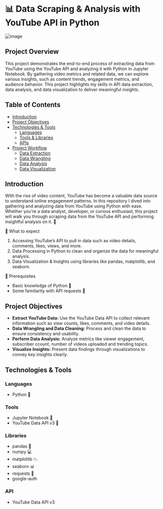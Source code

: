# 📊 Data Scraping & Analysis with YouTube API in Python
![image](https://github.com/user-attachments/assets/6a13b2da-3727-4050-b48c-8843e6147a5b)

## Project Overview
This project demonstrates the end-to-end process of extracting data from YouTube using the YouTube API and analyzing it with Python in Jupyter Notebook. By gathering video metrics and related data, we can explore various insights, such as content trends, engagement metrics, and audience behavior. This project highlights my skills in API data extraction, data analysis, and data visualization to deliver meaningful insights.

## Table of Contents
- [Introduction](#Introduction)
- [Project Objectives](#Project-Objectives)
- [Technologies & Tools](#Technologies--Tools)
  - [Languages](#languages)
  - [Tools & Libraries](#tools--libraries)
  - [APIs](#apis)
- [Project Workflow](#project-workflow)
  - [Data Extraction](#data-extraction)
  - [Data Wrangling](#data-wrangling)
  - [Data Analysis](#data-analysis)
  - [Data Visualization](#data-visualization)


## Introduction
With the rise of video content, YouTube has become a valuable data source to understand online engagement patterns. In this repository I dived into gathering and analyzing data from YouTube using Python with ease. Whether you're a data analyst, developer, or curious enthusiast, this project will walk you through scraping data from the YouTube API and performing insightful analysis on it. 🎉

📌 What to expect  
1. Accessing YouTube’s API to pull in data such as video details, comments, likes, views, and more.
2. Data Processing in Python to clean and organize the data for meaningful analysis.
3. Data Visualization & Insights using libraries like pandas, matplotlib, and seaborn.  

🚀 Prerequisites
- Basic knowledge of Python 🐍
- Some familiarity with API requests 🔑

## Project Objectives
- **Extract YouTube Data:** Use the YouTube Data API to collect relevant information such as view counts, likes, comments, and video details.
- **Data Wrangling and Data Cleaning:** Process and clean the data to ensure consistency and usability.
- **Perform Data Analysis:** Analyze metrics like viewer engagement, subscriber ccount, number of videos uploaded and trending topics.
- **Visualize Insights:** Present data findings through visualizations to convey key insights clearly.

## Technologies & Tools
### Languages
- Python 🐍
### Tools
- Jupyter Notebook 📃
- YouTube Data API v3 🔑
### Libraries
- pandas 🐼
- numpy 💻
- matplotlib 📉
- seaborn 📊
- requests 🔑
- google-auth
### API
- YouTube Data API v3
